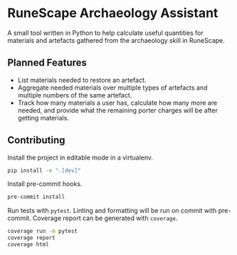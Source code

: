 # RuneScape Archaeology Assistant

A small tool written in Python to help calculate useful quantities for materials and artefacts gathered from the archaeology skill in RuneScape.

## Planned Features

* List materials needed to restore an artefact.
* Aggregate needed materials over multiple types of artefacts and multiple numbers of the same artefact.
* Track how many materials a user has, calculate how many more are needed, and provide what the remaining porter charges will be after getting materials.

## Contributing

Install the project in editable mode in a virtualenv.

```sh
pip install -e ".[dev]"
```

Install pre-commit hooks.

```sh
pre-commit install
```

Run tests with `pytest`. Linting and formatting will be run on commit with pre-commit. Coverage report can be generated with `coverage`.

```sh
coverage run -m pytest
coverage report
coverage html
```
